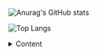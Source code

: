 ![Anurag's GitHub stats](https://github-readme-stats.vercel.app/api?username=darko5r&theme=dark&show_icons=true)

![Top Langs](https://github-readme-stats.vercel.app/api/top-langs/?username=darko5r&layout=compact&theme=dark)

<details>
  <summary>
    Content
  </summary>
  <div class="content">
    First Header | Second Header 
 ------------ | ------------- 
Content from cell 1 | Content from cell 2 
Content in the first column | content in the second column 
  </div>
</details>
